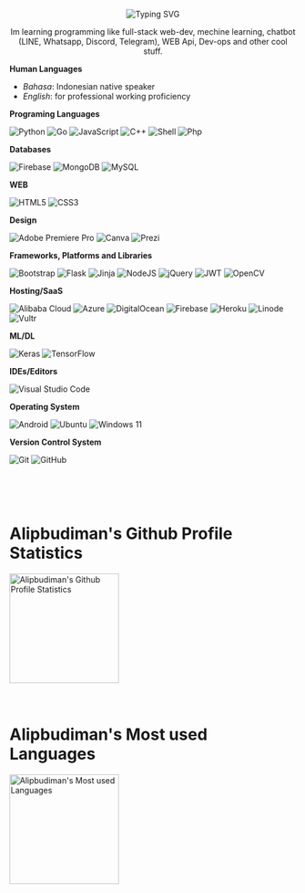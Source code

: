 <p align="center">
    <img src="https://readme-typing-svg.herokuapp.com?font=Bruno+Ace+SC&size=30&duration=1000&pause=1000&color=F70000&center=true&vCenter=true&width=700&height=70&lines=HELLO+WORLD%2C+MY+NAME+IS+ALIP" alt="Typing SVG" />
</p>

<p align=center>
    Im learning programming like full-stack web-dev, mechine learning, chatbot (LINE, Whatsapp, Discord, Telegram), WEB Api, Dev-ops and other cool stuff.
</p>

**Human Languages**

  - *Bahasa*: Indonesian native speaker
  - *English*: for professional working proficiency

**Programing Languages**

<p align="left"> 
    <img alt="Python" src="https://img.shields.io/badge/Python-3776AB?style=for-the-badge&logo=python&logoColor=white"/>
    <img alt="Go" src="https://img.shields.io/badge/go-%2300ADD8.svg?style=for-the-badge&logo=go&logoColor=white"/>
    <img alt="JavaScript" src="https://img.shields.io/badge/JavaScript-FCDC00?style=for-the-badge&logo=javascript&logoColor=black"/>
    <img alt="C++" src="https://img.shields.io/badge/c++-%2300599C.svg?style=for-the-badge&logo=c%2B%2B&logoColor=white"/>
    <img alt="Shell" src="https://img.shields.io/badge/shell_script-%23121011.svg?style=for-the-badge&logo=gnu-bash&logoColor=white"/>
    <img alt="Php" src="https://img.shields.io/badge/php-%23777BB4.svg?style=for-the-badge&logo=php&logoColor=white"/>
</p>

**Databases**

<p align="left"> 
    <img alt="Firebase" src="https://img.shields.io/badge/Firebase-039BE5?style=for-the-badge&logo=Firebase&logoColor=white"/>
    <img alt="MongoDB" src="https://img.shields.io/badge/MongoDB-%234ea94b.svg?style=for-the-badge&logo=mongodb&logoColor=white"/>
    <img alt="MySQL" src="https://img.shields.io/badge/mysql-%2300f.svg?style=for-the-badge&logo=mysql&logoColor=white"/>
</p>

**WEB**

<p align="left"> 
    <img alt="HTML5" src="https://img.shields.io/badge/html5-%23E34F26.svg?style=for-the-badge&logo=html5&logoColor=white"/>
    <img alt="CSS3" src="https://img.shields.io/badge/css3-%231572B6.svg?style=for-the-badge&logo=css3&logoColor=white"/>
</p>

**Design**

<p align="left"> 
    <img alt="Adobe Premiere Pro" src="https://img.shields.io/badge/Adobe%20Premiere%20Pro-9999FF.svg?style=for-the-badge&logo=Adobe%20Premiere%20Pro&logoColor=white"/>
    <img alt="Canva" src="https://img.shields.io/badge/Canva-%2300C4CC.svg?style=for-the-badge&logo=Canva&logoColor=white"/>
    <img alt="Prezi" src="https://img.shields.io/badge/Prezi-%23000000.svg?style=for-the-badge&logo=Prezi&logoColor=white"/>
</p>

**Frameworks, Platforms and Libraries**

<p align="left"> 
    <img alt="Bootstrap" src="https://img.shields.io/badge/bootstrap-%23563D7C.svg?style=for-the-badge&logo=bootstrap&logoColor=white"/>
    <img alt="Flask" src="https://img.shields.io/badge/flask-%23000.svg?style=for-the-badge&logo=flask&logoColor=white"/>
    <img alt="Jinja" src="https://img.shields.io/badge/jinja-white.svg?style=for-the-badge&logo=jinja&logoColor=black"/>
    <img alt="NodeJS" src="https://img.shields.io/badge/node.js-6DA55F?style=for-the-badge&logo=node.js&logoColor=white"/>
    <img alt="jQuery" src="https://img.shields.io/badge/jquery-%230769AD.svg?style=for-the-badge&logo=jquery&logoColor=white"/>
    <img alt="JWT" src="https://img.shields.io/badge/JWT-black?style=for-the-badge&logo=JSON%20web%20tokens"/>
    <img alt="OpenCV" src="https://img.shields.io/badge/opencv-%23white.svg?style=for-the-badge&logo=opencv&logoColor=white"/>
</p>

**Hosting/SaaS**

<p align="left"> 
    <img alt="Alibaba Cloud" src="https://img.shields.io/badge/AlibabaCloud-%23FF6701.svg?style=for-the-badge&logo=alibabacloud&logoColor=white"/>
    <img alt="Azure" src="https://img.shields.io/badge/azure-%230072C6.svg?style=for-the-badge&logo=microsoftazure&logoColor=white"/>
    <img alt="DigitalOcean" src="https://img.shields.io/badge/DigitalOcean-%230167ff.svg?style=for-the-badge&logo=digitalOcean&logoColor=white"/>
    <img alt="Firebase" src="https://img.shields.io/badge/firebase-%23039BE5.svg?style=for-the-badge&logo=firebase">
    <img alt="Heroku" src="https://img.shields.io/badge/heroku-%23430098.svg?style=for-the-badge&logo=heroku&logoColor=white"/>
    <img alt="Linode" src="https://img.shields.io/badge/linode-00A95C?style=for-the-badge&logo=linode&logoColor=white"/>
    <img alt="Vultr" src="https://img.shields.io/badge/Vultr-007BFC.svg?style=for-the-badge&logo=vultr"/>
</p>

**ML/DL**

<p align="left"> 
    <img alt="Keras" src="https://img.shields.io/badge/Keras-%23D00000.svg?style=for-the-badge&logo=Keras&logoColor=white"/>
    <img alt="TensorFlow" src="https://img.shields.io/badge/TensorFlow-%23FF6F00.svg?style=for-the-badge&logo=TensorFlow&logoColor=white"/>
</p>

**IDEs/Editors**

<p align="left"> 
    <img alt="Visual Studio Code" src="https://img.shields.io/badge/Visual%20Studio%20Code-0078d7.svg?style=for-the-badge&logo=visual-studio-code&logoColor=white"/>
</p>

**Operating System**

<p align="left"> 
    <img alt="Android" src="https://img.shields.io/badge/Android-3DDC84?style=for-the-badge&logo=android&logoColor=white"/>
    <img alt="Ubuntu" src="https://img.shields.io/badge/Ubuntu-E95420?style=for-the-badge&logo=ubuntu&logoColor=white"/>
    <img alt="Windows 11" src="https://img.shields.io/badge/Windows%2011-%230079d5.svg?style=for-the-badge&logo=Windows%2011&logoColor=white"/>
</p>

**Version Control System**
<p align="left"> 
    <img alt="Git" src="https://img.shields.io/badge/git-%23F05033.svg?style=for-the-badge&logo=git&logoColor=white"/>
    <img alt="GitHub" src="https://img.shields.io/badge/github-%23121011.svg?style=for-the-badge&logo=github&logoColor=white"/>
</p>

<br>
<br>
<br>

# Alipbudiman's Github Profile Statistics

<img alt="Alipbudiman's Github Profile Statistics" src="https://github-readme-stats.vercel.app/api?username=alipbudiman&show_icons=true&count_private=true&theme=algolia" height="192px"/>


<br>
<br>
<br>

# Alipbudiman's Most used Languages

<img alt="Alipbudiman's Most used Languages" src="https://github-readme-stats.vercel.app/api/top-langs/?username=alipbudiman&theme=algolia&layout=compact&langs_count=6&hide=jupyter%20notebook" height="192px"/>





